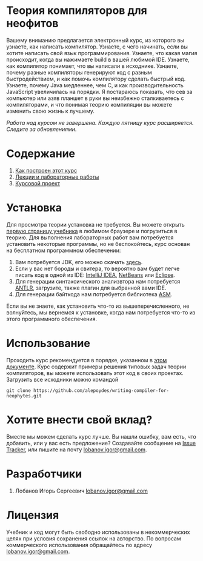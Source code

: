 # Теория компиляторов для неофитов

Вашему вниманию предлагается электронный курс, из которого вы узнаете, как написать компилятор.
Узнаете, с чего начинать, если вы хотите написать свой язык программирования.
Узнаете, что какая магия происходит, когда вы нажимаете build в вашей любимой IDE.
Узнаете, как компилятор понимает, что вы написали в исходнике.
Узнаете, почему разные компиляторы генерируют код с разным быстродействием, 
и как помочь компилятору сделать быстрый код.
Узнаете, почему Java медленнее, чем C, и как производительность JavaScript увеличилась на порядки.
Я постараюсь показать, что сев за компьютер или азяв планшет в руки вы неизбежно сталкиваетесь 
с компиляторами, и что понимая теорию компиляции вы можете изменить свою жизнь к лучшему.

*Работа над курсом не завершена. Каждую пятницу курс расширяется. Следите за обновлениями.*

# Содержание

1. [Как построен этот курс](tutorial/howto.md)
2. [Лекции и лабораторные работы](tutorial/introduction.md)
3. [Курсовой проект](tutorial/project.md)

# Установка

Для просмотра теории установка не требуется.
Вы можете открыть [первую страницу учебника](tutorial/introduction.md)
в любимом браузере и погрузиться в теорию.
Для выполнения лабораторных работ вам потребуется установить некоторые программы, 
но не беспокойтесь, курс основан на бесплатном программном обеспечении:

1. Вам потребуется JDK, его можно скачать [здесь](http://www.oracle.com/technetwork/java/javase/downloads/index.html).
2. Если у вас нет бороды и свитера, то вероятно вам будет легче писать код в одной из IDE: 
   [IntelliJ IDEA](http://www.jetbrains.com/idea/download), 
   [NetBeans](https://netbeans.org/features/index.html) или 
   [Eclipse](https://eclipse.org/downloads/).
3. Для генерации синтаксического анализвтора нам потребуется [ANTLR](http://www.antlr.org/download.html),
   загрузите, также плагин для выбранной вами IDE.
4. Для генерации байткода нам потребуется библиотека [ASM](http://asm.ow2.org/).

Если вы не знаете, как установить что-то из вышеперечисленного, не волнуйтесь,
мы вернемся к установке, когда нам потребуется что-то из этого программного обеспечения.

# Использование

Проходить курс рекомендуется в порядке, указанном в [этом документе](tutorial/howto).
Курс содержит примеры решения типовых задач теории компиляторов,
вы можете использовать этот код в своих проектах.
Загрузить все исходники можно командой 
```
git clone https://github.com/alepoydes/writing-compiler-for-neophytes.git
```

# Хотите внести свой вклад?

Вместе мы можем сделать курс лучше.
Вы нашли ошибку, вам есть, что добавить, или у вас есть предложение?
Создавайте сообщение на [Issue Tracker](https://github.com/alepoydes/writing-compiler-for-neophytes/issues),
или пишите на почту <lobanov.igor@gmail.com>.

# Разработчики

1. Лобанов Игорь Сергеевич <lobanov.igor@gmail.com> 

# Лицензия

Учебник и код могут быть свободно использованы в некоммерческих целях при условия сохранения 
ссылок на авторство.
По вопросам коммерческого использования обращайтесь по адресу
<lobanov.igor@gmail.com>.

